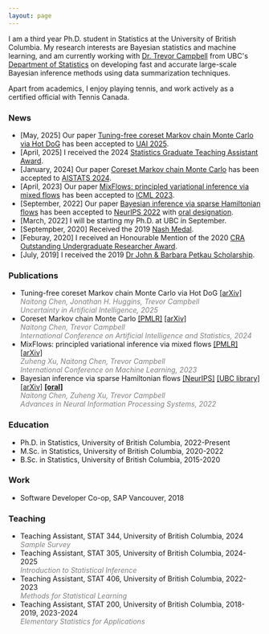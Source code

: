 ```yaml
---
layout: page
---
```


I am a third year Ph.D. student in Statistics at the University of British Columbia. My research interests are Bayesian statistics and machine learning, and am currently working with [Dr. Trevor Campbell](https://trevorcampbell.me/) from UBC's [Department of Statistics](https://www.stat.ubc.ca/) on developing fast and accurate large-scale Bayesian inference methods using data summarization techniques.

Apart from academics, I enjoy playing tennis, and work actively as a certified official with Tennis Canada.

### News
* [May, 2025] Our paper [Tuning-free coreset Markov chain Monte Carlo via Hot DoG](https://arxiv.org/abs/2410.18973) has been accepted to [UAI 2025](https://www.auai.org/uai2025/).
* [April, 2025] I received the 2024 [Statistics Graduate Teaching Assistant Award](https://www.stat.ubc.ca/congratulations-2024-gta-award-winners-kenny-chiu-and-naitong-chen).
* [January, 2024] Our paper [Coreset Markov chain Monte Carlo](https://arxiv.org/abs/2310.17063) has been accepted to [AISTATS 2024](https://aistats.org/aistats2024/).
* [April, 2023] Our paper [MixFlows: principled variational inference via mixed flows](https://arxiv.org/abs/2205.07475) has been accepted to [ICML 2023](https://icml.cc/).
* [September, 2022] Our paper [Bayesian inference via sparse Hamiltonian flows](https://arxiv.org/abs/2203.05723) has been accepted to [NeurIPS 2022](https://neurips.cc/) with [oral designation](https://nips.cc/virtual/2022/session/64761).
* [March, 2022] I will be starting my Ph.D. at UBC in September.
* [Septempber, 2020] Received the 2019 [Nash Medal](https://www.stat.ubc.ca/nash-medal).
* [Feburay, 2020] I received an Honourable Mention of the 2020 [CRA Outstanding Undergraduate Researcher Award](https://cra.org/crae/awards/cra-outstanding-undergraduate-researchers/).
* [July, 2019] I received the 2019 [Dr John & Barbara Petkau Scholarship](https://www.stat.ubc.ca/dr-john-and-barbara-petkau-scholarship).

<!-- ### Preprints
* Tuning-free coreset Markov chain Monte Carlo [[arXiv]](https://arxiv.org/abs/2410.18973)  
<span style="color:gray">*Naitong Chen, Jonathan H. Huggins, Trevor Campbell*</span> -->

### Publications
* Tuning-free coreset Markov chain Monte Carlo via Hot DoG [[arXiv]](https://arxiv.org/abs/2410.18973)  
<span style="color:gray">*Naitong Chen, Jonathan H. Huggins, Trevor Campbell*</span>
<br><span style="color:gray">*Uncertainty in Artificial Intelligence, 2025*</span>
* Coreset Markov chain Monte Carlo [[PMLR]](https://proceedings.mlr.press/v238/chen24f.html) [[arXiv]](https://arxiv.org/abs/2310.17063)
<br><span style="color:gray">*Naitong Chen, Trevor Campbell*</span>
<br><span style="color:gray">*International Conference on Artificial Intelligence and Statistics, 2024*</span>
* MixFlows: principled variational inference via mixed flows [[PMLR]](https://proceedings.mlr.press/v202/xu23b.html) [[arXiv]](https://arxiv.org/abs/2205.07475)
<br><span style="color:gray">*Zuheng Xu, Naitong Chen, Trevor Campbell*</span>
<br><span style="color:gray">*International Conference on Machine Learning, 2023*</span>
* Bayesian inference via sparse Hamiltonian flows [[NeurIPS]](https://papers.nips.cc/paper_files/paper/2022/hash/83b17fb3369b1effa97ca5409526b02e-Abstract-Conference.html) [[UBC library]](https://dx.doi.org/10.14288/1.0417554) [[arXiv]](https://arxiv.org/abs/2203.05723) [**[oral]**](https://nips.cc/virtual/2022/session/64761)
<br><span style="color:gray">*Naitong Chen, Zuheng Xu, Trevor Campbell*</span>
<br><span style="color:gray">*Advances in Neural Information Processing Systems, 2022*</span>

### Education
* Ph.D. in Statistics, University of British Columbia, 2022-Present
* M.Sc. in Statistics, University of British Columbia, 2020-2022
* B.Sc. in Statistics, University of British Columbia, 2015-2020

### Work
* Software Developer Co-op, SAP Vancouver, 2018

### Teaching
* Teaching Assistant, STAT 344, University of British Columbia, 2024
<br><span style="color:gray">*Sample Survey*</span>
* Teaching Assistant, STAT 305, University of British Columbia, 2024-2025
<br><span style="color:gray">*Introduction to Statistical Inference*</span>
* Teaching Assistant, STAT 406, University of British Columbia, 2022-2023
<br><span style="color:gray">*Methods for Statistical Learning*</span>
* Teaching Assistant, STAT 200, University of British Columbia, 2018-2019, 2023-2024
<br><span style="color:gray">*Elementary Statistics for Applications*</span>